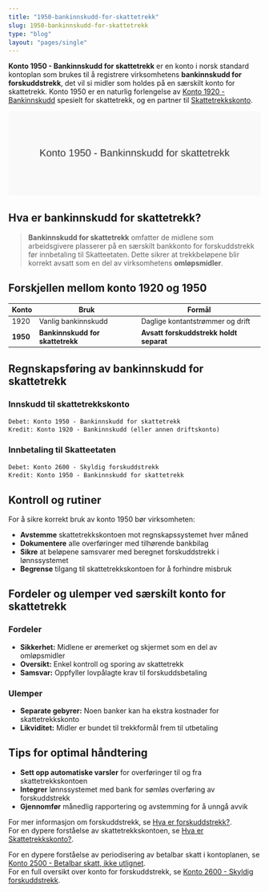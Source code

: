 ```yaml
---
title: "1950-bankinnskudd-for-skattetrekk"
slug: 1950-bankinnskudd-for-skattetrekk
type: "blog"
layout: "pages/single"
---
```


**Konto 1950 - Bankinnskudd for skattetrekk** er en konto i norsk standard kontoplan som brukes til å registrere virksomhetens **bankinnskudd for forskuddstrekk**, det vil si midler som holdes på en særskilt konto for skattetrekk. Konto 1950 er en naturlig forlengelse av [Konto 1920 - Bankinnskudd](/blogs/kontoplan/1920-bankinnskudd "Konto 1920 - Bankinnskudd") spesielt for skattetrekk, og en partner til [Skattetrekkskonto](/blogs/regnskap/hva-er-skattetrekkskonto "Hva er Skattetrekkskonto? Komplett Guide til Administrasjon og Regnskapsføring").

![Illustrasjon av konto 1950 bankinnskudd for skattetrekk](1950-bankinnskudd-for-skattetrekk-image.svg)

## Hva er bankinnskudd for skattetrekk?

> **Bankinnskudd for skattetrekk** omfatter de midlene som arbeidsgivere plasserer på en særskilt bankkonto for forskuddstrekk før innbetaling til Skatteetaten. Dette sikrer at trekkbeløpene blir korrekt avsatt som en del av virksomhetens **omløpsmidler**.

## Forskjellen mellom konto 1920 og 1950

| Konto   | Bruk                    | Formål                             |
|---------|-------------------------|------------------------------------|
| 1920    | Vanlig bankinnskudd     | Daglige kontantstrømmer og drift   |
| **1950** | **Bankinnskudd for skattetrekk** | **Avsatt forskuddstrekk holdt separat** |

## Regnskapsføring av bankinnskudd for skattetrekk

### Innskudd til skattetrekkskonto

```
Debet: Konto 1950 - Bankinnskudd for skattetrekk
Kredit: Konto 1920 - Bankinnskudd (eller annen driftskonto)
```

### Innbetaling til Skatteetaten

```
Debet: Konto 2600 - Skyldig forskuddstrekk
Kredit: Konto 1950 - Bankinnskudd for skattetrekk
```

## Kontroll og rutiner

For å sikre korrekt bruk av konto 1950 bør virksomheten:

* **Avstemme** skattetrekkskontoen mot regnskapssystemet hver måned
* **Dokumentere** alle overføringer med tilhørende bankbilag
* **Sikre** at beløpene samsvarer med beregnet forskuddstrekk i lønnssystemet
* **Begrense** tilgang til skattetrekkskontoen for å forhindre misbruk

## Fordeler og ulemper ved særskilt konto for skattetrekk

### Fordeler

* **Sikkerhet:** Midlene er øremerket og skjermet som en del av omløpsmidler
* **Oversikt:** Enkel kontroll og sporing av skattetrekk
* **Samsvar:** Oppfyller lovpålagte krav til forskuddsbetaling

### Ulemper

* **Separate gebyrer:** Noen banker kan ha ekstra kostnader for skattetrekkskonto
* **Likviditet:** Midler er bundet til trekkformål frem til utbetaling

## Tips for optimal håndtering

* **Sett opp automatiske varsler** for overføringer til og fra skattetrekkskontoen
* **Integrer** lønnssystemet med bank for sømløs overføring av forskuddstrekk
* **Gjennomfør** månedlig rapportering og avstemming for å unngå avvik

For mer informasjon om forskuddstrekk, se [Hva er forskuddstrekk?](/blogs/regnskap/hva-er-forskuddstrekk "Hva er Forskuddstrekk? Guide til beregning").  
For en dypere forståelse av skattetrekkskontoen, se [Hva er Skattetrekkskonto?](/blogs/regnskap/hva-er-skattetrekkskonto "Hva er Skattetrekkskonto? Komplett Guide til Administrasjon og Regnskapsføring").

For en dypere forståelse av periodisering av betalbar skatt i kontoplanen, se [Konto 2500 - Betalbar skatt, ikke utlignet](/blogs/kontoplan/2500-betalbar-skatt-ikke-utlignet "Konto 2500 - Betalbar skatt, ikke utlignet").  
For en full oversikt over konto for forskuddstrekk, se [Konto 2600 - Skyldig forskuddstrekk](/blogs/kontoplan/2600-forskuddstrekk "Konto 2600 - Skyldig forskuddstrekk").
